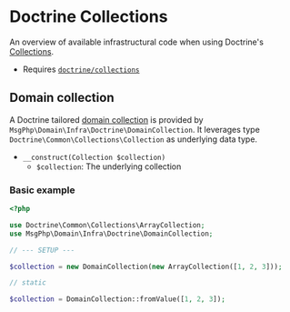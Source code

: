# Doctrine Collections

An overview of available infrastructural code when using Doctrine's [Collections](http://www.doctrine-project.org/projects/collections.html).

- Requires [`doctrine/collections`](https://packagist.org/packages/doctrine/collections)

## Domain collection

A Doctrine tailored [domain collection](../ddd/collections.md) is provided by `MsgPhp\Domain\Infra\Doctrine\DomainCollection`.
It leverages type `Doctrine\Common\Collections\Collection` as underlying data type.

- `__construct(Collection $collection)`
    - `$collection`: The underlying collection

### Basic example

```php
<?php

use Doctrine\Common\Collections\ArrayCollection;
use MsgPhp\Domain\Infra\Doctrine\DomainCollection;

// --- SETUP ---

$collection = new DomainCollection(new ArrayCollection([1, 2, 3]));

// static

$collection = DomainCollection::fromValue([1, 2, 3]);
```
